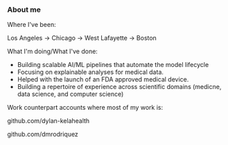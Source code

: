 ### About me

Where I've been:

Los Angeles -> Chicago -> West Lafayette -> Boston

What I'm doing/What I've done:
- Building scalable AI/ML pipelines that automate the model lifecycle
- Focusing on explainable analyses for medical data.
- Helped with the launch of an FDA approved medical device.
- Building a repertoire of experience across scientific domains (medicne, data science, and computer science) 

Work counterpart accounts where most of my work is:

github.com/dylan-kelahealth

github.com/dmrodriquez

<!--
**dmrodriqu/dmrodriqu** is a ✨ _special_ ✨ repository because its `README.md` (this file) appears on your GitHub profile.

Here are some ideas to get you started:

- 🔭 I’m currently working on ...
- 🌱 I’m currently learning ...
- 👯 I’m looking to collaborate on ...
- 🤔 I’m looking for help with ...
- 💬 Ask me about ...
- 📫 How to reach me: ...
- 😄 Pronouns: ...
- ⚡ Fun fact: ...
-->
